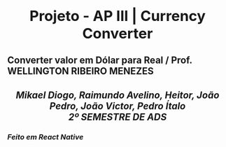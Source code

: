 ### <b><h1 align="center">Projeto - AP III | Currency Converter</h1></b>
## <p>Converter valor em Dólar para Real / Prof. WELLINGTON RIBEIRO MENEZES</p>
<h3></h3>
<h2 align="center"><i> Mikael Diogo, Raimundo Avelino, Heitor, João Pedro, João Victor, Pedro Ítalo <br> 2º SEMESTRE DE ADS </h2>

<h3>Feito em React Native</h3>
